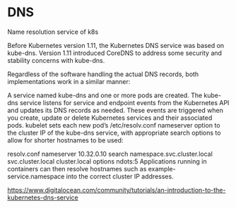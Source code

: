 # DNS

Name resolution service of k8s

Before Kubernetes version 1.11, the Kubernetes DNS service was based on kube-dns. Version 1.11 introduced CoreDNS to address some security and stability concerns with kube-dns.

Regardless of the software handling the actual DNS records, both implementations work in a similar manner:

A service named kube-dns and one or more pods are created.
The kube-dns service listens for service and endpoint events from the Kubernetes API and updates its DNS records as needed. These events are triggered when you create, update or delete Kubernetes services and their associated pods.
kubelet sets each new pod’s /etc/resolv.conf nameserver option to the cluster IP of the kube-dns service, with appropriate search options to allow for shorter hostnames to be used:

resolv.conf
nameserver 10.32.0.10
search namespace.svc.cluster.local svc.cluster.local cluster.local
options ndots:5
Applications running in containers can then resolve hostnames such as example-service.namespace into the correct cluster IP addresses.

https://www.digitalocean.com/community/tutorials/an-introduction-to-the-kubernetes-dns-service
